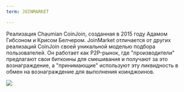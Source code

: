 ```yaml
---
term: JOINMARKET

---
```

Реализация Chaumian CoinJoin, созданная в 2015 году Адамом Гибсоном и Крисом Белчером. JoinMarket отличается от других реализаций CoinJoin своей уникальной моделью подбора пользователей. Он работает как P2P-рынок, где "производители" предлагают свои биткоины для смешивания и получают за это вознаграждение, а "принимающие" используют эту ликвидность в обмен на вознаграждение для выполнения коинджоинов.

![](../../dictionnaire/assets/43.webp)